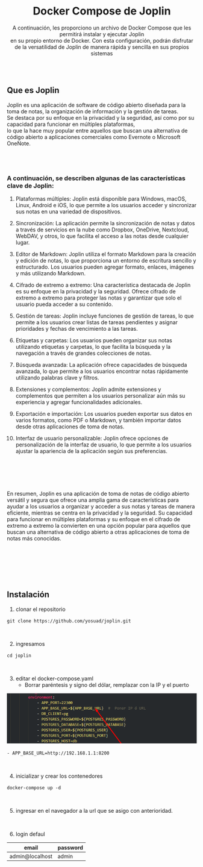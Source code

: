 <div align="center">
<h1 align="center">Docker Compose de Joplin</h1>    
</div>

<p align="center">
A continuación, les proporciono un archivo de Docker Compose que les permitirá instalar y ejecutar Joplin <br>
en su propio entorno de Docker. Con esta configuración, podrán disfrutar de la versatilidad de Joplin de manera rápida y sencilla en sus propios sistemas</p>
<br>
</br>

## Que es Joplin

Joplin es una aplicación de software de código abierto diseñada para la toma de notas, la organización de información y la gestión de tareas. <br>
Se destaca por su enfoque en la privacidad y la seguridad, así como por su capacidad para funcionar en múltiples plataformas, <br>
lo que la hace muy popular entre aquellos que buscan una alternativa de código 
abierto a aplicaciones comerciales como Evernote o Microsoft OneNote.
<br>
<br>
<br>
<br>

### A continuación, se describen algunas de las características clave de Joplin:

1. Plataformas múltiples: Joplin está disponible para Windows, macOS, Linux, Android e iOS, lo que permite a los usuarios acceder y sincronizar sus notas en una variedad de dispositivos.

2. Sincronización: La aplicación permite la sincronización de notas y datos a través de servicios en la nube como Dropbox, OneDrive, Nextcloud, WebDAV, y otros, lo que facilita el acceso a las notas desde cualquier lugar.

3. Editor de Markdown: Joplin utiliza el formato Markdown para la creación y edición de notas, lo que proporciona un entorno de escritura sencillo y estructurado. Los usuarios pueden agregar formato, enlaces, imágenes y más utilizando Markdown.

4. Cifrado de extremo a extremo: Una característica destacada de Joplin es su enfoque en la privacidad y la seguridad. Ofrece cifrado de extremo a extremo para proteger las notas y garantizar que solo el usuario pueda acceder a su contenido.

5. Gestión de tareas: Joplin incluye funciones de gestión de tareas, lo que permite a los usuarios crear listas de tareas pendientes y asignar prioridades y fechas de vencimiento a las tareas.

6. Etiquetas y carpetas: Los usuarios pueden organizar sus notas utilizando etiquetas y carpetas, lo que facilita la búsqueda y la navegación a través de grandes colecciones de notas.

7. Búsqueda avanzada: La aplicación ofrece capacidades de búsqueda avanzada, lo que permite a los usuarios encontrar notas rápidamente utilizando palabras clave y filtros.

8. Extensiones y complementos: Joplin admite extensiones y complementos que permiten a los usuarios personalizar aún más su experiencia y agregar funcionalidades adicionales.

9. Exportación e importación: Los usuarios pueden exportar sus datos en varios formatos, como PDF o Markdown, y también importar datos desde otras aplicaciones de toma de notas.

10. Interfaz de usuario personalizable: Joplin ofrece opciones de personalización de la interfaz de usuario, lo que permite a los usuarios ajustar la apariencia de la aplicación según sus preferencias.
<br>
<br>
<br>
<br>

En resumen, Joplin es una aplicación de toma de notas de código abierto versátil y segura que ofrece una amplia gama de características para ayudar a los usuarios a organizar y acceder a sus notas y tareas de manera eficiente, mientras se centra en la privacidad y la seguridad. Su capacidad para funcionar en múltiples plataformas y su enfoque en el cifrado de extremo a extremo la convierten en una opción popular para aquellos que buscan una alternativa de código abierto a otras aplicaciones de toma de notas más conocidas.


<br>
<br>
<br>
<br>
<br>

## Instalación
1. clonar el repositorio
```
git clone https://github.com/yosuad/joplin.git
```

<br>


2. ingresamos 
```
cd joplin
```

<br>


3. editar el docker-compose.yaml
    - Borrar paréntesis y signo del dólar, remplazar con la IP y el puerto
  <p align="left"><img src="https://github.com/yosuad/joplin/blob/master/img/setting.png?raw=true"></p>

```
- APP_BASE_URL=http://192.168.1.1:8200
```

<br>


4. inicializar y crear los contenedores
```
docker-compose up -d
```

<br>


5. ingresar en el navegador a la url que se asigo con anterioridad.

<br>


6. login defaul

| email  | password |
| ------------- | ------------- |
| admin@localhost  | admin  |
